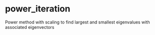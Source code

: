 # power_iteration
Power method with scaling to find largest and smallest eigenvalues with associated eigenvectors
